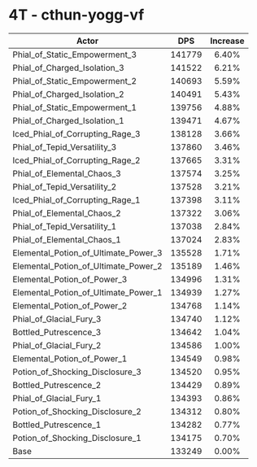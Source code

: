 # 4T - cthun-yogg-vf
| Actor | DPS | Increase |
|---|:---:|:---:|
|Phial_of_Static_Empowerment_3|141779|6.40%|
|Phial_of_Charged_Isolation_3|141522|6.21%|
|Phial_of_Static_Empowerment_2|140693|5.59%|
|Phial_of_Charged_Isolation_2|140491|5.43%|
|Phial_of_Static_Empowerment_1|139756|4.88%|
|Phial_of_Charged_Isolation_1|139471|4.67%|
|Iced_Phial_of_Corrupting_Rage_3|138128|3.66%|
|Phial_of_Tepid_Versatility_3|137860|3.46%|
|Iced_Phial_of_Corrupting_Rage_2|137665|3.31%|
|Phial_of_Elemental_Chaos_3|137574|3.25%|
|Phial_of_Tepid_Versatility_2|137528|3.21%|
|Iced_Phial_of_Corrupting_Rage_1|137398|3.11%|
|Phial_of_Elemental_Chaos_2|137322|3.06%|
|Phial_of_Tepid_Versatility_1|137038|2.84%|
|Phial_of_Elemental_Chaos_1|137024|2.83%|
|Elemental_Potion_of_Ultimate_Power_3|135528|1.71%|
|Elemental_Potion_of_Ultimate_Power_2|135189|1.46%|
|Elemental_Potion_of_Power_3|134996|1.31%|
|Elemental_Potion_of_Ultimate_Power_1|134939|1.27%|
|Elemental_Potion_of_Power_2|134768|1.14%|
|Phial_of_Glacial_Fury_3|134740|1.12%|
|Bottled_Putrescence_3|134642|1.04%|
|Phial_of_Glacial_Fury_2|134586|1.00%|
|Elemental_Potion_of_Power_1|134549|0.98%|
|Potion_of_Shocking_Disclosure_3|134520|0.95%|
|Bottled_Putrescence_2|134429|0.89%|
|Phial_of_Glacial_Fury_1|134393|0.86%|
|Potion_of_Shocking_Disclosure_2|134312|0.80%|
|Bottled_Putrescence_1|134282|0.77%|
|Potion_of_Shocking_Disclosure_1|134175|0.70%|
|Base|133249|0.00%|
